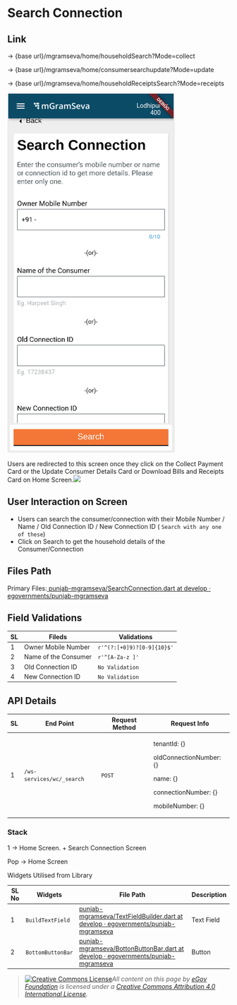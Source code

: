 # Search Connection

## **Link**&#x20;

→ {base url}/mgramseva/home/householdSearch?Mode=collect

&#x20;→ {base url}/mgramseva/home/consumersearchupdate?Mode=update

&#x20;→ {base url}/mgramseva/home/householdReceiptsSearch?Mode=receipts

![](<../../../../.gitbook/assets/image (46).png>)

Users are redirected to this screen once they click on the Collect Payment Card or the Update Consumer Details Card or Download Bills and Receipts Card on Home Screen.![](blob:https://digit-discuss.atlassian.net/23527a1c-0ba9-4b83-9c8f-ae1824f6554a#media-blob-url=true\&id=22a4929f-89bc-480a-a918-c5a4e85188ab\&collection=contentId-1925316787\&contextId=1925316787\&mimeType=image%2Fpng\&name=Search%20Connection.png\&size=43384\&width=380\&height=814\&alt=)

## **User Interaction on Screen**

* Users can search the consumer/connection with their Mobile Number / Name / Old Connection ID / New Connection ID ( `Search with any one of these`)
* Click on Search to get the household details of the Consumer/Connection

## **Files Path**

Primary Files:[ <img src="https://github.com/fluidicon.png" alt="" data-size="line">punjab-mgramseva/SearchConnection.dart at develop · egovernments/punjab-mgramseva](https://github.com/egovernments/punjab-mgramseva/blob/develop/frontend/mgramseva/lib/screeens/ConnectionResults/SearchConnection.dart)

## **Field Validations**

| **SL** | **Fileds**           | **Validations**            |
| ------ | -------------------- | -------------------------- |
| 1      | Owner Mobile Number  | `r'^(?:[+0]9)?[0-9]{10}$'` |
| 2      | Name of the Consumer | `r'^[A-Za-z ]'`            |
| 3      | Old Connection ID    | `No Validation`            |
| 4      | New Connection ID    | `No Validation`            |

## **API Details**

| **SL** | **End Point**             | **Request Method** | **Request Info**                                                                                                   |
| ------ | ------------------------- | ------------------ | ------------------------------------------------------------------------------------------------------------------ |
| 1      | `/ws-services/wc/_search` | `POST`             | <p>tenantId: {}</p><p>oldConnectionNumber: {}</p><p>name: {}</p><p>connectionNumber: {}</p><p>mobileNumber: {}</p> |

### Stack

1 → Home Screen. + Search Connection Screen

Pop → Home Screen

Widgets Utilised from Library

| **SL No** | **Widgets**       | **File Path**                                                                                                                                                                                                                                                               | **Description** |
| --------- | ----------------- | --------------------------------------------------------------------------------------------------------------------------------------------------------------------------------------------------------------------------------------------------------------------------- | --------------- |
| 1         | `BuildTextField`  | [<img src="https://github.com/fluidicon.png" alt="" data-size="line">punjab-mgramseva/TextFieldBuilder.dart at develop · egovernments/punjab-mgramseva](https://github.com/egovernments/punjab-mgramseva/blob/develop/frontend/mgramseva/lib/widgets/TextFieldBuilder.dart) | Text Field      |
| 2         | `BottomButtonBar` | [<img src="https://github.com/fluidicon.png" alt="" data-size="line">punjab-mgramseva/BottonButtonBar.dart at develop · egovernments/punjab-mgramseva](https://github.com/egovernments/punjab-mgramseva/blob/develop/frontend/mgramseva/lib/widgets/BottonButtonBar.dart)   | Button          |

> [![Creative Commons License](https://i.creativecommons.org/l/by/4.0/80x15.png)_​_](http://creativecommons.org/licenses/by/4.0/)_All content on this page by_ [_eGov Foundation_](https://egov.org.in/) _is licensed under a_ [_Creative Commons Attribution 4.0 International License_](http://creativecommons.org/licenses/by/4.0/)_._
